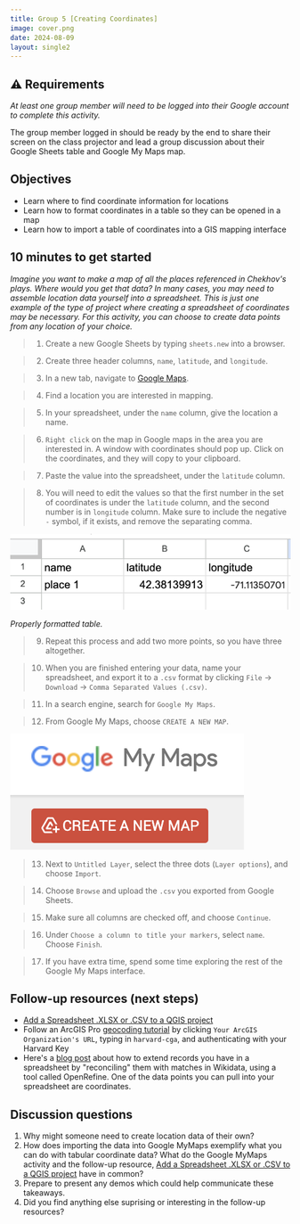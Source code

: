 ```yaml
---
title: Group 5 [Creating Coordinates]
image: cover.png
date: 2024-08-09
layout: single2
---
```


<div class="alert-warning">
<h2>⚠️ Requirements</h2>
<p><em>At least one group member will need to be logged into their Google account to complete this activity.</em></p>
  <p>The group member logged in should be ready by the end to share their screen on the class projector and lead a group discussion about their Google Sheets table and Google My Maps map. </p>
</div>

## Objectives

- Learn where to find coordinate information for locations
- Learn how to format coordinates in a table so they can be opened in a map
- Learn how to import a table of coordinates into a GIS mapping interface


## 10 minutes to get started

*Imagine you want to make a map of all the places referenced in Chekhov's plays. Where would you get that data? In many cases, you may need to assemble location data yourself into a spreadsheet. This is just one example of the type of project where creating a spreadsheet of coordinates may be necessary. For this activity, you can choose to create data points from any location of your choice.*

> 1. Create a new Google Sheets by typing `sheets.new` into a browser. 

> 2. Create three header columns, `name`, `latitude`, and `longitude`. 

> 3. In a new tab, navigate to [Google Maps](https://www.google.com/maps/).

> 4. Find a location you are interested in mapping.

> 5. In your spreadsheet, under the `name` column, give the location a name. 

> 6. `Right click` on the map in Google maps in the area you are interested in. A window with coordinates should pop up. Click on the coordinates, and they will copy to your clipboard. 

> 7. Paste the value into the spreadsheet, under the `latitude` column.

> 8. You will need to edit the values so that the first number in the set of coordinates is under the `latitude` column, and the second number is in `longitude` column. Make sure to include the negative `-` symbol, if it exists, and remove the separating comma. 

<img src="table.png" style="width:100%; max-height:70em;" alt="table">

*Properly formatted table.*

> 9. Repeat this process and add two more points, so you have three altogether.

> 10. When you are finished entering your data, name your spreadsheet, and export it to a `.csv` format by clicking `File` → `Download` → `Comma Separated Values (.csv)`.

> 11. In a search engine, search for `Google My Maps`. 

> 12. From Google My Maps, choose `CREATE A NEW MAP`.

![Create new map button on Google My Maps](new.png)

> 13. Next to `Untitled Layer`, select the three dots (`Layer options`), and choose `Import`. 

> 14. Choose `Browse` and upload the `.csv` you exported from Google Sheets. 

> 15. Make sure all columns are checked off, and choose `Continue`. 

> 16. Under `Choose a column to title your markers`, select `name`. Choose `Finish`. 

> 17. If you have extra time, spend some time exploring the rest of the Google My Maps interface.



## Follow-up resources (next steps)
- [Add a Spreadsheet .XLSX or .CSV to a QGIS project](https://mapping.share.library.harvard.edu/tutorials/qgis/add-spreadsheet/) 
- Follow an ArcGIS Pro [geocoding tutorial](https://storymaps.arcgis.com/stories/4c42eb942db4454f80dcaffb41c81c11) by clicking  `Your ArcGIS Organization's URL`, typing in `harvard-cga`, and authenticating with your Harvard Key
- Here's a [blog post](https://musingsaboutlibrarianship.blogspot.com/2017/03/openrefine-reconciliation-services.html) about how to extend records you have in a spreadsheet by "reconciling" them with matches in Wikidata, using a tool called OpenRefine. One of the data points you can pull into your spreadsheet are coordinates.

## Discussion questions
1. Why might someone need to create location data of their own?
2. How does importing the data into Google MyMaps exemplify what you can do with tabular coordinate data? What do the Google MyMaps activity and the follow-up resource, [Add a Spreadsheet .XLSX or .CSV to a QGIS project](https://mapping.share.library.harvard.edu/tutorials/qgis/add-spreadsheet/) have in common?
3. Prepare to present any demos which could help communicate these takeaways.
4. Did you find anything else suprising or interesting in the follow-up resources?

